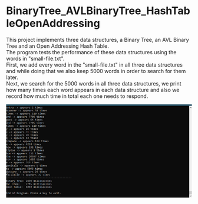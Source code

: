 # BinaryTree_AVLBinaryTree_HashTableOpenAddressing  

This project implements three data structures, a Binary Tree, an AVL Binary Tree and an Open Addressing Hash Table.  
The program tests the performance of these data structures using the words in "small-file.txt".  
First, we add every word in the "small-file.txt" in all three data structures and while doing that we also keep 5000 words in order to search for them later.  
Next, we search for the 5000 words in all three data structures, we print how many times each word appears in each data structure and also we record how much time in total each one needs to respond.  


![alt text](https://github.com/makispanis/BinaryTree_AVLBinaryTree_HashTableOpenAddressing/blob/master/screenshots/Screenshot.png?raw=true)